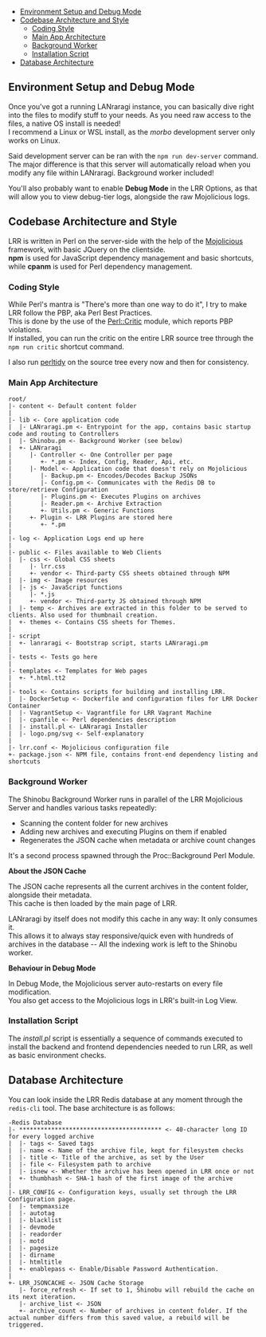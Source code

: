 - [Environment Setup and Debug Mode](#environment-setup-and-debug-mode)
- [Codebase Architecture and Style](#codebase-architecture-and-style)
  * [Coding Style](#coding-style)
  * [Main App Architecture](#main-app-architecture)
  * [Background Worker](#background-worker)
  * [Installation Script](#installation-script)
- [Database Architecture](#database-architecture)

## Environment Setup and Debug Mode

Once you've got a running LANraragi instance, you can basically dive right into the files to modify stuff to your needs. As you need raw access to the files, a native OS install is needed!  
I recommend a Linux or WSL install, as the _morbo_ development server only works on Linux.  

Said development server can be ran with the `npm run dev-server` command.  
The major difference is that this server will automatically reload when you modify any file within LANraragi. Background worker included! 

You'll also probably want to enable **Debug Mode** in the LRR Options, as that will allow you to view debug-tier logs, alongside the raw Mojolicious logs.


## Codebase Architecture and Style

LRR is written in Perl on the server-side with the help of the [Mojolicious](http://mojolicious.org/) framework, with basic JQuery on the clientside.   
**npm** is used for JavaScript dependency management and basic shortcuts, while **cpanm** is used for Perl dependency management.

### Coding Style  

While Perl's mantra is "There's more than one way to do it", I try to make LRR follow the PBP, aka Perl Best Practices.  
This is done by the use of the [Perl::Critic](https://metacpan.org/pod/Perl::Critic) module, which reports PBP violations.  
If installed, you can run the critic on the entire LRR source tree through the `npm run critic` shortcut command.

I also run [perltidy](https://en.wikipedia.org/wiki/PerlTidy) on the source tree every now and then for consistency.

### Main App Architecture

```
root/
|- content <- Default content folder 
|
|- lib <- Core application code
|  |- LANraragi.pm <- Entrypoint for the app, contains basic startup code and routing to Controllers
|  |- Shinobu.pm <- Background Worker (see below)
|  +- LANraragi
|     |- Controller <- One Controller per page
|        +- *.pm <- Index, Config, Reader, Api, etc.
|     |- Model <- Application code that doesn't rely on Mojolicious
|        |- Backup.pm <- Encodes/Decodes Backup JSONs
|        |- Config.pm <- Communicates with the Redis DB to store/retrieve Configuration
|        |- Plugins.pm <- Executes Plugins on archives
|        |- Reader.pm <- Archive Extraction 
|        +- Utils.pm <- Generic Functions 
|     +- Plugin <- LRR Plugins are stored here
|        +- *.pm
|
|- log <- Application Logs end up here
|
|- public <- Files available to Web Clients
|  |- css <- Global CSS sheets
|     |- lrr.css
|     +- vendor <- Third-party CSS sheets obtained through NPM
|  |- img <- Image resources
|  |- js <- JavaScript functions
|     |- *.js
|     +- vendor <- Third-party JS obtained through NPM
|  |- temp <- Archives are extracted in this folder to be served to clients. Also used for thumbnail creation.
|  +- themes <- Contains CSS sheets for Themes.
|
|- script
|  +- lanraragi <- Bootstrap script, starts LANraragi.pm
|
|- tests <- Tests go here
|
|- templates <- Templates for Web pages
|  +- *.html.tt2 
|
|- tools <- Contains scripts for building and installing LRR.
|  |- DockerSetup <- Dockerfile and configuration files for LRR Docker Container
|  |- VagrantSetup <- Vagrantfile for LRR Vagrant Machine
|  |- cpanfile <- Perl dependencies description
|  |- install.pl <- LANraragi Installer
|  |- logo.png/svg <- Self-explanatory
|
|- lrr.conf <- Mojolicious configuration file
+- package.json <- NPM file, contains front-end dependency listing and shortcuts

```

### Background Worker  

The Shinobu Background Worker runs in parallel of the LRR Mojolicious Server and handles various tasks repeatedly:  

- Scanning the content folder for new archives
- Adding new archives and executing Plugins on them if enabled
- Regenerates the JSON cache when metadata or archive count changes

It's a second process spawned through the Proc::Background Perl Module.  

**About the JSON Cache** 

The JSON cache represents all the current archives in the content folder, alongside their metadata.  
This cache is then loaded by the main page of LRR.  

LANraragi by itself does not modify this cache in any way: It only consumes it.  
This allows it to always stay responsive/quick even with hundreds of archives in the database -- All the indexing work is left to the Shinobu worker.

**Behaviour in Debug Mode**

In Debug Mode, the Mojolicious server auto-restarts on every file modification.  
You also get access to the Mojolicious logs in LRR's built-in Log View.

### Installation Script 

The _install.pl_ script is essentially a sequence of commands executed to install the backend and frontend dependencies needed to run LRR, as well as basic environment checks.

## Database Architecture

You can look inside the LRR Redis database at any moment through the `redis-cli` tool. The base architecture is as follows:  
```
-Redis Database
|- **************************************** <- 40-character long ID for every logged archive
|  |- tags <- Saved tags
|  |- name <- Name of the archive file, kept for filesystem checks
|  |- title <- Title of the archive, as set by the User 
|  |- file <- Filesystem path to archive
|  |- isnew <- Whether the archive has been opened in LRR once or not
|  +- thumbhash <- SHA-1 hash of the first image of the archive
|
|- LRR_CONFIG <- Configuration keys, usually set through the LRR Configuration page.
|  |- tempmaxsize  
|  |- autotag  
|  |- blacklist  
|  |- devmode  
|  |- readorder  
|  |- motd 
|  |- pagesize  
|  |- dirname  
|  |- htmltitle 
|  +- enablepass <- Enable/Disable Password Authentication. 
|
+- LRR_JSONCACHE <- JSON Cache Storage
   |- force_refresh <- If set to 1, Shinobu will rebuild the cache on its next iteration.
   |- archive_list <- JSON
   +- archive_count <- Number of archives in content folder. If the actual number differs from this saved value, a rebuild will be triggered.


```
